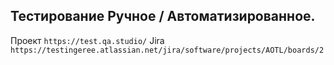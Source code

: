 ## Тестирование Ручное / Автоматизированное. 
Проект `https://test.qa.studio/` 
Jira `https://testingeree.atlassian.net/jira/software/projects/AOTL/boards/2`
